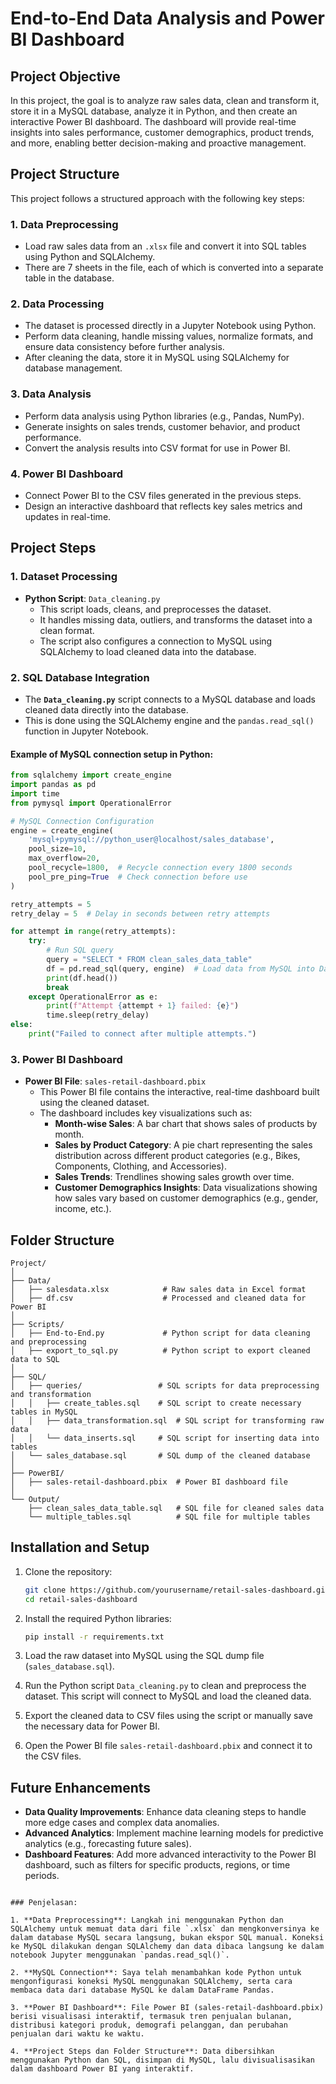 # End-to-End Data Analysis and Power BI Dashboard

## Project Objective

In this project, the goal is to analyze raw sales data, clean and transform it, store it in a MySQL database, analyze it in Python, and then create an interactive Power BI dashboard. The dashboard will provide real-time insights into sales performance, customer demographics, product trends, and more, enabling better decision-making and proactive management.

## Project Structure

This project follows a structured approach with the following key steps:

### 1. Data Preprocessing
- Load raw sales data from an `.xlsx` file and convert it into SQL tables using Python and SQLAlchemy.
- There are 7 sheets in the file, each of which is converted into a separate table in the database.

### 2. Data Processing
- The dataset is processed directly in a Jupyter Notebook using Python.
- Perform data cleaning, handle missing values, normalize formats, and ensure data consistency before further analysis.
- After cleaning the data, store it in MySQL using SQLAlchemy for database management.

### 3. Data Analysis
- Perform data analysis using Python libraries (e.g., Pandas, NumPy).
- Generate insights on sales trends, customer behavior, and product performance.
- Convert the analysis results into CSV format for use in Power BI.

### 4. Power BI Dashboard
- Connect Power BI to the CSV files generated in the previous steps.
- Design an interactive dashboard that reflects key sales metrics and updates in real-time.

## Project Steps

### 1. Dataset Processing
- **Python Script**: `Data_cleaning.py`
  - This script loads, cleans, and preprocesses the dataset.
  - It handles missing data, outliers, and transforms the dataset into a clean format.
  - The script also configures a connection to MySQL using SQLAlchemy to load cleaned data into the database.

### 2. SQL Database Integration
- The **`Data_cleaning.py`** script connects to a MySQL database and loads cleaned data directly into the database.
- This is done using the SQLAlchemy engine and the `pandas.read_sql()` function in Jupyter Notebook.
  
#### Example of MySQL connection setup in Python:
```python
from sqlalchemy import create_engine
import pandas as pd
import time
from pymysql import OperationalError

# MySQL Connection Configuration
engine = create_engine(
    'mysql+pymysql://python_user@localhost/sales_database',
    pool_size=10,
    max_overflow=20,
    pool_recycle=1800,  # Recycle connection every 1800 seconds
    pool_pre_ping=True  # Check connection before use
)

retry_attempts = 5
retry_delay = 5  # Delay in seconds between retry attempts

for attempt in range(retry_attempts):
    try:
        # Run SQL query
        query = "SELECT * FROM clean_sales_data_table"
        df = pd.read_sql(query, engine)  # Load data from MySQL into DataFrame
        print(df.head())
        break
    except OperationalError as e:
        print(f"Attempt {attempt + 1} failed: {e}")
        time.sleep(retry_delay)
else:
    print("Failed to connect after multiple attempts.")
```

### 3. Power BI Dashboard
- **Power BI File**: `sales-retail-dashboard.pbix`
  - This Power BI file contains the interactive, real-time dashboard built using the cleaned dataset.
  - The dashboard includes key visualizations such as:
    - **Month-wise Sales**: A bar chart that shows sales of products by month.
    - **Sales by Product Category**: A pie chart representing the sales distribution across different product categories (e.g., Bikes, Components, Clothing, and Accessories).
    - **Sales Trends**: Trendlines showing sales growth over time.
    - **Customer Demographics Insights**: Data visualizations showing how sales vary based on customer demographics (e.g., gender, income, etc.).

## Folder Structure

```
Project/
│
├── Data/
│   ├── salesdata.xlsx            # Raw sales data in Excel format
│   ├── df.csv                    # Processed and cleaned data for Power BI
│
├── Scripts/
│   ├── End-to-End.py             # Python script for data cleaning and preprocessing
│   ├── export_to_sql.py          # Python script to export cleaned data to SQL
│
├── SQL/
│   ├── queries/                 # SQL scripts for data preprocessing and transformation
│   │   ├── create_tables.sql    # SQL script to create necessary tables in MySQL
│   │   ├── data_transformation.sql  # SQL script for transforming raw data
│   │   └── data_inserts.sql     # SQL script for inserting data into tables
│   └── sales_database.sql       # SQL dump of the cleaned database
│
├── PowerBI/
│   ├── sales-retail-dashboard.pbix  # Power BI dashboard file
│
└── Output/
    ├── clean_sales_data_table.sql   # SQL file for cleaned sales data
    └── multiple_tables.sql          # SQL file for multiple tables
```

## Installation and Setup

1. Clone the repository:
   ```bash
   git clone https://github.com/yourusername/retail-sales-dashboard.git
   cd retail-sales-dashboard
   ```

2. Install the required Python libraries:
   ```bash
   pip install -r requirements.txt
   ```

3. Load the raw dataset into MySQL using the SQL dump file (`sales_database.sql`).

4. Run the Python script `Data_cleaning.py` to clean and preprocess the dataset. This script will connect to MySQL and load the cleaned data.

5. Export the cleaned data to CSV files using the script or manually save the necessary data for Power BI.

6. Open the Power BI file `sales-retail-dashboard.pbix` and connect it to the CSV files.

## Future Enhancements

- **Data Quality Improvements**: Enhance data cleaning steps to handle more edge cases and complex data anomalies.
- **Advanced Analytics**: Implement machine learning models for predictive analytics (e.g., forecasting future sales).
- **Dashboard Features**: Add more advanced interactivity to the Power BI dashboard, such as filters for specific products, regions, or time periods.

```

### Penjelasan:

1. **Data Preprocessing**: Langkah ini menggunakan Python dan SQLAlchemy untuk memuat data dari file `.xlsx` dan mengkonversinya ke dalam database MySQL secara langsung, bukan ekspor SQL manual. Koneksi ke MySQL dilakukan dengan SQLAlchemy dan data dibaca langsung ke dalam notebook Jupyter menggunakan `pandas.read_sql()`.

2. **MySQL Connection**: Saya telah menambahkan kode Python untuk mengonfigurasi koneksi MySQL menggunakan SQLAlchemy, serta cara membaca data dari database MySQL ke dalam DataFrame Pandas.

3. **Power BI Dashboard**: File Power BI (sales-retail-dashboard.pbix) berisi visualisasi interaktif, termasuk tren penjualan bulanan, distribusi kategori produk, demografi pelanggan, dan perubahan penjualan dari waktu ke waktu.

4. **Project Steps dan Folder Structure**: Data dibersihkan menggunakan Python dan SQL, disimpan di MySQL, lalu divisualisasikan dalam dashboard Power BI yang interaktif.
```
